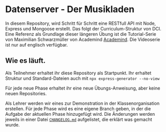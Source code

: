 # Datenserver - Der Musikladen

In diesem Repository, wird Schritt für Schritt eine RESTfull API mit Node, Express und Mongoose erstellt.
Das folgt der Curriculum-Struktur von DCI.
Eine Referenz als Grundlage dieser längeren Übung ist die Tutorial-Serie von Maximilian Schwarzmüller von Academind [Academind](https://www.youtube.com/playlist?list=PL55RiY5tL51q4D-B63KBnygU6opNPFk_q). Die Videoserie ist nur auf englisch verfügbar.

## Wie es läuft.

Als Teilnehmer erhaltet ihr diese Repository als Startpunkt. 
Ihr erhaltet Struktur und Standard-Dateien auch mit `npx express-generator --no-view`

Für jede neue Phase erhaltet ihr eine neue Übungs-Anweisung, aber keine neuen Repositories.

Als Lehrer werden wir eines zur Demonstration in der Klassenorganisation erstellen.
Für jede Phase wird es eine eigene Branch geben, in der die Aufgabe der aktuellen Phase hinzugefügt wird.
Die Änderungen werden jeweils in einer Datei [`CHANGELOG.md`](CHANGELOG.md) aufgelistet, die erklärt was gemacht wurde.
